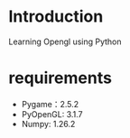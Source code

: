# Introduction
Learning Opengl using Python

# requirements
- Pygame：2.5.2
- PyOpenGL: 3.1.7
- Numpy: 1.26.2
